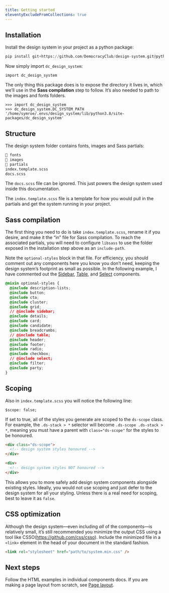 ```yaml
---
title: Getting started
eleventyExcludeFromCollections: true
---
```


## Installation

Install the design system in your project as a python package:

```python
pip install git+https://github.com/DemocracyClub/design-system.git@python-package
```

Now simply import `dc_design_system`:

```
import dc_design_system
```

The only thing this package does is to expose the directory it lives in, which we’ll use in the **Sass compilation** step to follow. It’s also needed to path to the images and fonts folders.

```
>>> import dc_design_system
>>> dc_design_system.DC_SYSTEM_PATH
'/home/symroe/.envs/design_system/lib/python3.8/site-packages/dc_design_system'
```

## Structure

The design system folder contains fonts, images and Sass partials:

```html
📁 fonts
📁 images
📁 partials
index.template.scss
docs.scss
```

The `docs.scss` file can be ignored. This just powers the design system used inside this documentation.

The `index.template.scss` file is a template for how you would pull in the partials and get the system running in your project.

## Sass compilation

The first thing you need to do is take `index.template.scss`, rename it if you desire, and make it the “in” file for Sass compilation. To reach the associated partials, you will need to configure `libsass` to use the folder exposed in the installation step above as an `include-path`.

Note the `optional-styles` block in that file. For efficiency, you should comment out any components here you know you don’t need, keeping the design system’s footprint as small as possible. In the following example, I have commented out the [Sidebar]({{site.basedir}}/components/sidebar), [Table]({{site.basedir}}/components/table), and [Select]({{site.basedir}}/components/select) components.

```css
@mixin optional-styles {
  @include description-lists;
  @include button;
  @include cta;
  @include cluster;
  @include grid;
  // @include sidebar;
  @include details;
  @include card;
  @include candidate;
  @include breadcrumbs;
  // @include table;
  @include header;
  @include footer;
  @include radio;
  @include checkbox;
  // @include select;
  @include filter;
  @include party;
}
```

## Scoping

Also in `index.template.scss` you will notice the following line:

```
$scope: false;
```

If set to true, all of the styles you generate are scoped to the `ds-scope` class. For example, the `.ds-stack > *` selector will become `.ds-scope .ds-stack > *`, meaning you must have a parent with `class="ds-scope"` for the styles to be honoured.

```html
<div class="ds-scope">
  <!-- design system styles honoured -->
</div>

<div>
  <!-- design system styles NOT honoured -->
</div>
```

This allows you to more safely add design system components alongside existing styles. Ideally, you would not use scoping and just defer to the design system for all your styling. Unless there is a real need for scoping, best to leave it as `false`.

## CSS optimization

Although the design system—even including _all_ of the components—is relatively small, it’s still recommended you minimize the output CSS using a tool like CSSO(https://github.com/css/csso). Include the minimized file in a `<link>` element in the head of your document in the standard fashion.

```html
<link rel="stylesheet" href="path/to/system.min.css" />
```

## Next steps

Follow the HTML examples in individual components docs. If you are making a page layout from scratch, see [Page layout]({{site.basedir}}/usage/page-layout).




